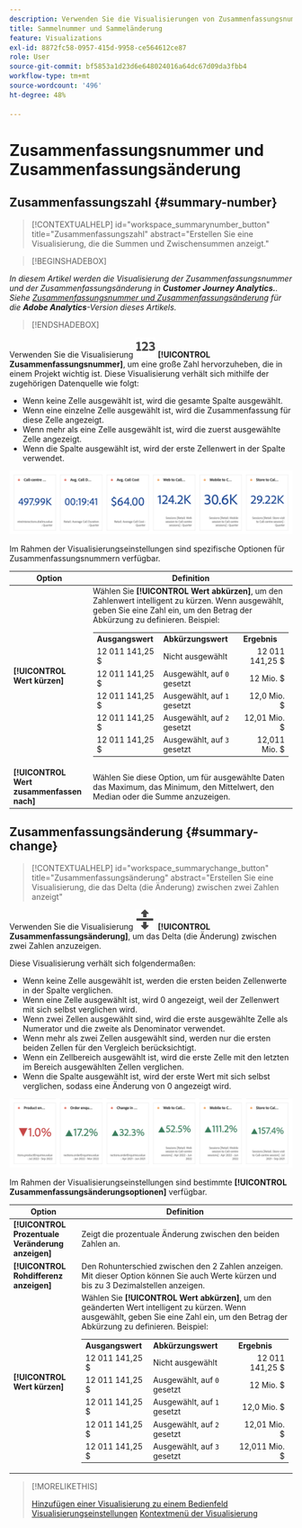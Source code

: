 ```yaml
---
description: Verwenden Sie die Visualisierungen von Zusammenfassungsnummern und Zusammenfassungsänderungen, um wichtige Datenpunkte in einem Projekt anzuzeigen.
title: Sammelnummer und Sammeländerung
feature: Visualizations
exl-id: 8872fc58-0957-415d-9958-ce564612ce87
role: User
source-git-commit: bf5853a1d23d6e648024016a64dc67d09da3fbb4
workflow-type: tm+mt
source-wordcount: '496'
ht-degree: 48%

---
```


# Zusammenfassungsnummer und Zusammenfassungsänderung

## Zusammenfassungszahl {#summary-number}

<!-- markdownlint-disable MD034 -->

>[!CONTEXTUALHELP]
>id="workspace_summarynumber_button"
>title="Zusammenfassungszahl"
>abstract="Erstellen Sie eine Visualisierung, die die Summen und Zwischensummen anzeigt."

<!-- markdownlint-enable MD034 -->


>[!BEGINSHADEBOX]

*In diesem Artikel werden die Visualisierung der Zusammenfassungsnummer und der Zusammenfassungsänderung in **Customer Journey Analytics.**.<br/>Siehe [Zusammenfassungsnummer und Zusammenfassungsänderung](https://experienceleague.adobe.com/en/docs/analytics/analyze/analysis-workspace/visualizations/summary-number-change) für die **Adobe Analytics**-Version dieses Artikels.*

>[!ENDSHADEBOX]


Verwenden Sie die Visualisierung ![Zusammenfassen](/help/assets/icons/123.svg) **[!UICONTROL Zusammenfassungsnummer]**, um eine große Zahl hervorzuheben, die in einem Projekt wichtig ist. Diese Visualisierung verhält sich mithilfe der zugehörigen Datenquelle wie folgt:

* Wenn keine Zelle ausgewählt ist, wird die gesamte Spalte ausgewählt.
* Wenn eine einzelne Zelle ausgewählt ist, wird die Zusammenfassung für diese Zelle angezeigt.
* Wenn mehr als eine Zelle ausgewählt ist, wird die zuerst ausgewählte Zelle angezeigt.
* Wenn die Spalte ausgewählt ist, wird der erste Zellenwert in der Spalte verwendet.

![Visualisierung der Zusammenfassungszahl](asses/../assets/summary-number.png)

Im Rahmen der Visualisierungseinstellungen sind spezifische Optionen für Zusammenfassungsnummern verfügbar.

| Option | Definition |
|--- |--- |
| **[!UICONTROL Wert kürzen]** | Wählen Sie **[!UICONTROL Wert abkürzen]**, um den Zahlenwert intelligent zu kürzen. Wenn ausgewählt, geben Sie eine Zahl ein, um den Betrag der Abkürzung zu definieren. Beispiel:<br/><table><tr><td>**Ausgangswert**</td><td>**Abkürzungswert**</td><td>**Ergebnis**</td></tr><tr><td>12 011 141,25 $</td><td>Nicht ausgewählt</td><td  align="right">12 011 141,25 $</td></tr><tr><td>12 011 141,25 $</td><td>Ausgewählt, auf `0` gesetzt</td><td align="right">12 Mio. $</td></tr><tr><td>12 011 141,25 $</td><td> Ausgewählt, auf `1` gesetzt</td><td  align="right">12,0 Mio. $</td></tr><tr><td>12 011 141,25 $</td><td>Ausgewählt, auf `2` gesetzt</td><td align="right">12,01 Mio. $</td></tr><tr><td>12 011 141,25 $</td><td>Ausgewählt, auf `3` gesetzt</td><td align="right">12,011 Mio. $</td></tr></table> |
| **[!UICONTROL Wert zusammenfassen nach]** | Wählen Sie diese Option, um für ausgewählte Daten das Maximum, das Minimum, den Mittelwert, den Median oder die Summe anzuzeigen. |

## Zusammenfassungsänderung {#summary-change}

<!-- markdownlint-disable MD034 -->

>[!CONTEXTUALHELP]
>id="workspace_summarychange_button"
>title="Zusammenfassungsänderung"
>abstract="Erstellen Sie eine Visualisierung, die das Delta (die Änderung) zwischen zwei Zahlen anzeigt"

<!-- markdownlint-enable MD034 -->


Verwenden Sie die Visualisierung ![MoveUpDown](/help/assets/icons/MoveUpDown.svg) **[!UICONTROL Zusammenfassungsänderung]**, um das Delta (die Änderung) zwischen zwei Zahlen anzuzeigen. <!-- This is applicable for AA, not CJA: The green and red color of the Summary Change can be controlled through [custom event polarity](https://experienceleague.adobe.com/docs/analytics/admin/admin-tools/success-events/success-event.html) or a calculated metric's [Show Upward Trend As](https://experienceleague.adobe.com/docs/analytics/components/calculated-metrics/calcmetric-workflow/cm-build-metrics.html) option.-->

<!--
The green and red color of the Summary Change can be controlled through [custom event polarity](https://experienceleague.adobe.com/docs/analytics/admin/admin/c-manage-report-suites/c-edit-report-suites/conversion-var-admin/c-success-events/success-event.md) or a calculated metric's [Show Upward Trend As](https://experienceleague.adobe.com/docs/analytics/components/calculated-metrics/calcmetric-workflow/cm-build-metrics.html) option.
-->

Diese Visualisierung verhält sich folgendermaßen:

* Wenn keine Zelle ausgewählt ist, werden die ersten beiden Zellenwerte in der Spalte verglichen.
* Wenn eine Zelle ausgewählt ist, wird 0 angezeigt, weil der Zellenwert mit sich selbst verglichen wird.
* Wenn zwei Zellen ausgewählt sind, wird die erste ausgewählte Zelle als Numerator und die zweite als Denominator verwendet.
* Wenn mehr als zwei Zellen ausgewählt sind, werden nur die ersten beiden Zellen für den Vergleich berücksichtigt.
* Wenn ein Zellbereich ausgewählt ist, wird die erste Zelle mit den letzten im Bereich ausgewählten Zellen verglichen.
* Wenn die Spalte ausgewählt ist, wird der erste Wert mit sich selbst verglichen, sodass eine Änderung von 0 angezeigt wird.


![Visualisierung der Zusammenfassungsänderung mit dem Delta zwischen zwei Zahlen.s](assets/summary-change.png)


Im Rahmen der Visualisierungseinstellungen sind bestimmte **[!UICONTROL Zusammenfassungsänderungsoptionen]** verfügbar.

| Option | Definition |
|--- |--- |
| **[!UICONTROL Prozentuale Veränderung anzeigen]** | Zeigt die prozentuale Änderung zwischen den beiden Zahlen an. |
| **[!UICONTROL Rohdifferenz anzeigen]** | Den Rohunterschied zwischen den 2 Zahlen anzeigen. Mit dieser Option können Sie auch Werte kürzen und bis zu 3 Dezimalstellen anzeigen. |
| **[!UICONTROL Wert kürzen]** | Wählen Sie **[!UICONTROL Wert abkürzen]**, um den geänderten Wert intelligent zu kürzen. Wenn ausgewählt, geben Sie eine Zahl ein, um den Betrag der Abkürzung zu definieren. Beispiel:<br/><table><tr><td>**Ausgangswert**</td><td>**Abkürzungswert**</td><td>**Ergebnis**</td></tr><tr><td>12 011 141,25 $</td><td>Nicht ausgewählt</td><td  align="right">12 011 141,25 $</td></tr><tr><td>12 011 141,25 $</td><td>Ausgewählt, auf `0` gesetzt</td><td align="right">12 Mio. $</td></tr><tr><td>12 011 141,25 $</td><td> Ausgewählt, auf `1` gesetzt</td><td  align="right">12,0 Mio. $</td></tr><tr><td>12 011 141,25 $</td><td>Ausgewählt, auf `2` gesetzt</td><td align="right">12,01 Mio. $</td></tr><tr><td>12 011 141,25 $</td><td>Ausgewählt, auf `3` gesetzt</td><td align="right">12,011 Mio. $</td></tr></table> |

>[!MORELIKETHIS]
>
>[Hinzufügen einer Visualisierung zu einem Bedienfeld](/help/analysis-workspace/visualizations/freeform-analysis-visualizations.md#add-visualizations-to-a-panel)
>[Visualisierungseinstellungen](/help/analysis-workspace/visualizations/freeform-analysis-visualizations.md#settings)
>[Kontextmenü der Visualisierung](/help/analysis-workspace/visualizations/freeform-analysis-visualizations.md#context-menu)
>
